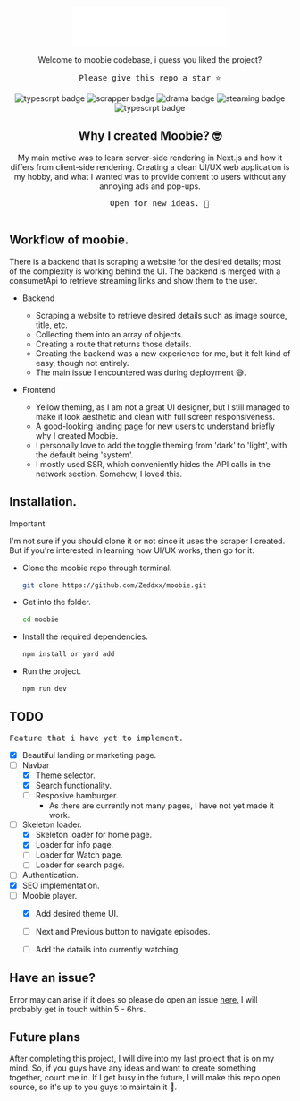 <div align="center">
  <img src="/public/assets/logos/moobie-light.svg" width="280" alt="moobie logo" align="center" />
   <p>Welcome to moobie codebase, i guess you liked the project?</p>
  <pre>Please give this repo a star ⭐️</pre>
  <img src="https://img.shields.io/badge/NextJs-Typescript-blue" alt="typescrpt badge" />
  <img src="https://img.shields.io/badge/web-scrapper-red" alt="scrapper badge" />
  <img src="https://img.shields.io/badge/Korean-Drama-pink" alt="drama badge" />
  <img src="https://img.shields.io/badge/video-streaming-yellow" alt="steaming badge" />
  <img src="https://img.shields.io/badge/TailwindCss-blue" alt="typescrpt badge" />
</div>

<div align="center">
  <h2>
    Why I created Moobie? 🤓
  </h2>
  <p>
    My main motive was to learn server-side rendering in Next.js and how it differs from client-side rendering. Creating a clean UI/UX web application is my hobby, and what I wanted was to provide content to users without any annoying ads and pop-ups.
  </p>
  <pre>
    Open for new ideas. 🫡
  </pre>
</div>

## Workflow of moobie.
There is a backend that is scraping a website for the desired details; most of the complexity is working behind the UI. The backend is merged with a consumetApi to retrieve streaming links and show them to the user.
- Backend
  - Scraping a website to retrieve desired details such as image source, title, etc.
  - Collecting them into an array of objects.
  - Creating a route that returns those details.
  - Creating the backend was a new experience for me, but it felt kind of easy, though not entirely.
  - The main issue I encountered was during deployment 😅.
  
- Frontend
  - Yellow theming, as I am not a great UI designer, but I still managed to make it look aesthetic and clean with full screen responsiveness.
  - A good-looking landing page for new users to understand briefly why I created Moobie.
  - I personally love to add the toggle theming from 'dark' to 'light', with the default being 'system'.
  - I mostly used SSR, which conveniently hides the API calls in the network section. Somehow, I loved this.


## Installation.
> [!IMPORTANT]
> I'm not sure if you should clone it or not since it uses the scraper I created. But if you're interested in learning how UI/UX works, then go for it.

- Clone the moobie repo through terminal.

  ```bash
  git clone https://github.com/Zeddxx/moobie.git
  ```

- Get into the folder.
  
   ```bash
   cd moobie
   ```

- Install the required dependencies.
  ```bash
  npm install or yard add
  ```

- Run the project.
  ```bash
  npm run dev
  ```

## TODO
<pre>Feature that i have yet to implement.</pre>

- [x] Beautiful landing or marketing page.
- [ ] Navbar
  - [x] Theme selector.
  - [x] Search functionality.
  - [ ] Resposive hamburger.
     - As there are currently not many pages, I have not yet made it work.
- [ ] Skeleton loader.
  - [x] Skeleton loader for home page.
  - [x] Loader for info page.
  - [ ] Loader for Watch page.
  - [ ] Loader for search page.
- [ ] Authentication.
- [x] SEO implementation.
- [ ] Moobie player.
  - [x] Add desired theme UI.
  - [ ] Next and Previous button to navigate episodes.
  - [ ] Add the datails into currently watching.


## Have an issue?

Error may can arise if it does so please do open an issue <a href="https://github.com/Zeddxx/moobie/issues" title="moobie issue">here.</a> I will probably get in touch within 5 - 6hrs.

## Future plans

After completing this project, I will dive into my last project that is on my mind. So, if you guys have any ideas and want to create something together, count me in. If I get busy in the future, I will make this repo open source, so it's up to you guys to maintain it 🥺.
